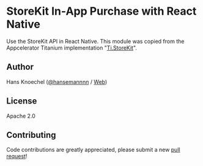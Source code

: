 # StoreKit In-App Purchase with React Native
Use the StoreKit API in React Native. This module was copied from the Appcelerator Titanium
implementation "[Ti.StoreKit](https://github.com/appcelerator-modules/ti.storekit)".

## Author
Hans Knoechel ([@hansemannnn](https://twitter.com/hansemannnn) / [Web](http://hans-knoechel.de))

## License
Apache 2.0

## Contributing
Code contributions are greatly appreciated, please submit a new [pull request](https://github.com/hansemannn/react-native-storekit/pull/new/master)!
